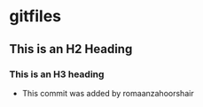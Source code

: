 # gitfiles

## This is an H2 Heading 

### This is an H3 heading 
- This commit was added by romaanzahoorshair
